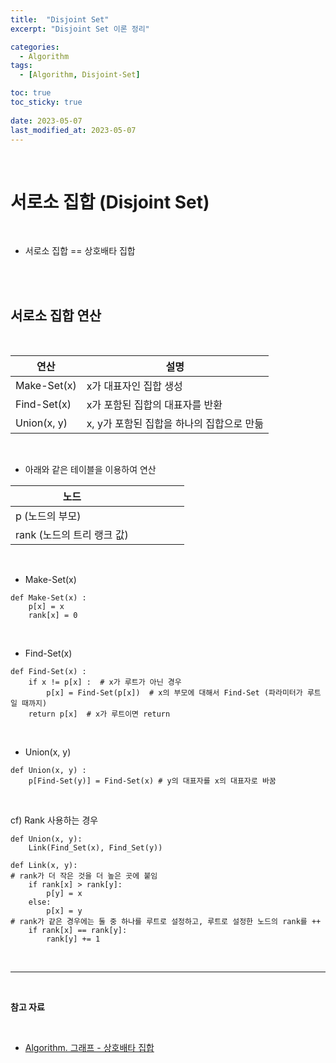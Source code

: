 ```yaml
---
title:  "Disjoint Set"
excerpt: "Disjoint Set 이론 정리"

categories:
  - Algorithm
tags:
  - [Algorithm, Disjoint-Set]

toc: true
toc_sticky: true
 
date: 2023-05-07
last_modified_at: 2023-05-07
---
```


<br>

# **서로소 집합 (Disjoint Set)**

<br>

-   서로소 집합 == 상호배타 집합

<br>
<br>

## **서로소 집합 연산**

<br>

| 연산 | 설명 |
| --- | --- |
| Make-Set(x) | x가 대표자인 집합 생성 |
| Find-Set(x) | x가 포함된 집합의 대표자를 반환 |
| Union(x, y) | x, y가 포함된 집합을 하나의 집합으로 만듦 |

<br>

-   아래와 같은 테이블을 이용하여 연산

| 노드 |   |   |   |   |
| --- | --- | --- | --- | --- |
| p (노드의 부모) |   |   |   |   |
| rank (노드의 트리 랭크 값) |   |   |   |   |

<br>

-   Make-Set(x)

```
def Make-Set(x) :
	p[x] = x
    rank[x] = 0
```

<br>

-   Find-Set(x)

```
def Find-Set(x) :
	if x != p[x] :  # x가 루트가 아닌 경우
    	p[x] = Find-Set(p[x])  # x의 부모에 대해서 Find-Set (파라미터가 루트일 때까지)
	return p[x]  # x가 루트이면 return
```

<br>

-   Union(x, y)

```
def Union(x, y) :
	p[Find-Set(y)] = Find-Set(x) # y의 대표자를 x의 대표자로 바꿈
```

<br>

cf) Rank 사용하는 경우

```
def Union(x, y):
    Link(Find_Set(x), Find_Set(y))

def Link(x, y):
# rank가 더 작은 것을 더 높은 곳에 붙임
    if rank[x] > rank[y]:
    	p[y] = x
    else:
    	p[x] = y
# rank가 같은 경우에는 둘 중 하나를 루트로 설정하고, 루트로 설정한 노드의 rank를 ++
    if rank[x] == rank[y]: 
    	rank[y] += 1
```

<br>

---

<br>

**참고 자료**

<br>

-   [Algorithm. 그래프 - 상호배타 집합](https://ohdowon064.tistory.com/208)
